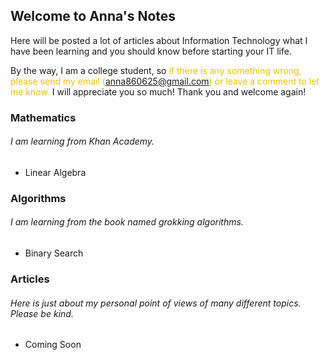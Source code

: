 <style>
.highlight{
    color: #EAC100;
}
</style>

## Welcome to Anna's Notes

Here will be posted a lot of articles about Information Technology what I have been learning and you should know before starting your IT life.

By the way, I am a college student, so <font class="highlight">if there is any something wrong, please send my email (<anna860625@gmail.com>) or leave a comment to let me know.</font> I will appreciate you so much! Thank you and welcome again!


### Mathematics
###### I am learning from Khan Academy.
* Linear Algebra

### Algorithms
###### I am learning from the book named grokking algorithms.
* Binary Search

### Articles
###### Here is just about my personal point of views of many different topics. Please be kind.
* Coming Soon

<!--
### Python

Markdown is a lightweight and easy-to-use syntax for styling your writing. It includes conventions for

```markdown
Syntax highlighted code block

# Header 1
## Header 2
### Header 3

- Bulleted
- List

1. Numbered
2. List

**Bold** and _Italic_ and `Code` text

[Link](url) and ![Image](src)
```

For more details see [GitHub Flavored Markdown](https://guides.github.com/features/mastering-markdown/).

### Jekyll Themes

Your Pages site will use the layout and styles from the Jekyll theme you have selected in your [repository settings](https://github.com/anna0625/QuantumAnna/settings). The name of this theme is saved in the Jekyll `_config.yml` configuration file.

### Support or Contact

Having trouble with Pages? Check out our [documentation](https://help.github.com/categories/github-pages-basics/) or [contact support](https://github.com/contact) and we’ll help you sort it out.

-->
